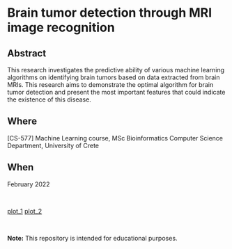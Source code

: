 # Brain tumor detection through MRI image recognition

## Abstract

This research investigates the predictive ability of various machine learning algorithms on identifying brain tumors based on data extracted from brain MRIs.
This research aims to demonstrate the optimal algorithm for brain tumor detection and present the most important features that could indicate the existence of this disease.

## Where

[CS-577] Machine Learning course, MSc Bioinformatics
Computer Science Department, 
University of Crete

## When
February 2022

&nbsp;

[plot_1](https://github.com/angelosmath/Brain-tumor-detection-through-MRI-image-recognition/blob/main/plots/plot_1.png)
[plot_2](https://github.com/angelosmath/Brain-tumor-detection-through-MRI-image-recognition/blob/main/plots/plot_2.png)

&nbsp;
&nbsp;

**Note:** This repository is intended for educational purposes.
